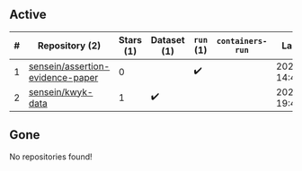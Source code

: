 ## Active
| # | Repository (2) | Stars (1) | Dataset (1) | `run` (1) | `containers-run` | Last Modified |
| --- | --- | --- | --- | --- | --- | --- |
| 1 | [sensein/assertion-evidence-paper](https://github.com/sensein/assertion-evidence-paper) | 0 |  | :heavy_check_mark: |  | 2025-02-05 14:47:21+00:00 |
| 2 | [sensein/kwyk-data](https://github.com/sensein/kwyk-data) | 1 | :heavy_check_mark: |  |  | 2022-01-27 19:46:34+00:00 |

## Gone
No repositories found!
